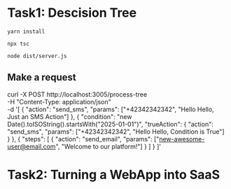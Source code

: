 # Task1: Descision Tree

```
yarn install

npx tsc

node dist/server.js
```

## Make a request

curl -X POST http://localhost:3005/process-tree \
  -H "Content-Type: application/json" \
  -d '[
    {
      "action": "send_sms",
      "params": ["+42342342342", "Hello Hello, Just an SMS Action"]
    },
    {
      "condition": "new Date().toISOString().startsWith(\"2025-01-01\")",
      "trueAction": {
        "action": "send_sms",
        "params": ["+42342342342", "Hello Hello, Condition is True"]
      }
    },
    {
      "steps": [
        {
          "action": "send_email",
          "params": ["new-awesome-user@email.com", "Welcome to our platform!"]
        }
      ]
    }
  ]'


# Task2: Turning a WebApp into SaaS